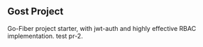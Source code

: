 ## Gost Project

Go-Fiber project starter, with jwt-auth and highly effective RBAC implementation.
test pr-2.
